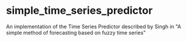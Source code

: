 simple_time_series_predictor
============================

An implementation of the Time Series Predictor described by Singh in "A simple method of forecasting based on fuzzy time series"

